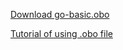 [Download go-basic.obo](https://geneontology.org/docs/download-ontology/)

[Tutorial of using .obo file](https://github.com/dhimmel/obonet)
